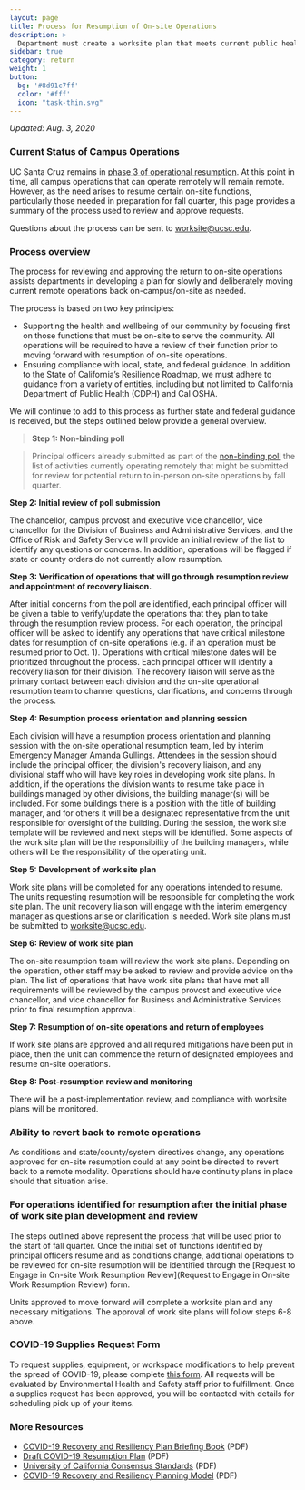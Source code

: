 ```yaml
---
layout: page
title: Process for Resumption of On-site Operations
description: >
  Department must create a worksite plan that meets current public health guidelines.
sidebar: true
category: return
weight: 1
button:
  bg: '#8d91c7ff'
  color: '#fff'
  icon: "task-thin.svg"
---
```

*Updated: Aug. 3, 2020*

### Current Status of Campus Operations

UC Santa Cruz remains in [phase 3 of operational resumption](https://news.ucsc.edu/2020/06/final-campus-operational-resumption-phases.pdf). At this point in time, all campus operations that can operate remotely will remain remote. However, as the need arises to resume certain on-site functions, particularly those needed in preparation for fall quarter, this page provides a summary of the process used to review and approve requests.

Questions about the process can be sent to [worksite@ucsc.edu](mailto:worksite@ucsc.edu).

### Process overview

The process for reviewing and approving the return to on-site operations assists departments in developing a plan for slowly and deliberately moving current remote operations back on-campus/on-site as needed.

The process is based on two key principles:

* Supporting the health and wellbeing of our community by focusing first on those functions that must be on-site to serve the community. All operations will be required to have a review of their function prior to moving forward with resumption of on-site operations.
* Ensuring compliance with local, state, and federal  guidance. In addition to the State of California’s Resilience Roadmap, we must adhere to guidance from a variety of entities, including but not limited to California Department of Public Health (CDPH) and Cal OSHA.

We will continue to add to this process as further state and federal guidance is received, but the steps outlined below provide a general overview. 

> **Step 1: Non-binding poll**

> Principal officers already submitted as part of the [non-binding poll](https://docs.google.com/forms/d/e/1FAIpQLScYbwaP8xpT6FjWt69uRtVClfrRgIPHuvYZEsIyQd5SKo1j3Q/viewform) the list of activities currently operating remotely that might be submitted for review for potential return to in-person on-site operations by fall quarter. 

**Step 2: Initial review of poll submission**

The chancellor, campus provost and executive vice chancellor, vice chancellor for the Division of Business and Administrative Services, and the Office of Risk and Safety Service will provide an initial review of the list to identify any questions or concerns. In addition, operations will be flagged if state or county orders do not currently allow resumption. 

**Step 3: Verification of operations that will go through resumption review and appointment of recovery liaison.**

After initial concerns from the poll are identified, each principal officer will be given a table to verify/update the operations that they plan to take through the resumption review process. For each operation, the principal officer will be asked to identify any operations that have critical milestone dates for resumption of on-site operations (e.g. if an operation must be resumed prior to Oct. 1). Operations with critical milestone dates will be prioritized throughout the process. Each principal officer will identify a recovery liaison for their division. The recovery liaison will serve as the primary contact between each division and the on-site operational resumption team to channel questions, clarifications, and concerns through the process.

**Step 4: Resumption process orientation and planning session**

Each division will have a resumption process orientation and planning session with the on-site operational resumption team, led by interim Emergency Manager Amanda Gullings. Attendees in the session should include the principal officer, the division's recovery liaison, and any divisional staff who will have key roles in developing work site plans. In addition, if the operations the division wants to resume take place in buildings managed by other divisions, the building manager(s)  will be included. For some buildings there is a position with the title of building manager, and for others it will be a designated representative from the unit responsible for oversight of the building. During the session, the work site template will be reviewed and next steps will be identified. Some aspects of the work site plan will be the responsibility of the building managers, while others will be the responsibility of the operating unit.

**Step 5: Development of work site plan**

[Work site plans](https://drive.google.com/file/d/1Yw_oOa8p3dAoIAKIECNHswOCTDEq7e8h/view?usp=sharing) will be completed for any operations intended to resume. The units requesting resumption will be responsible for completing the work site plan. The unit recovery liaison will engage with the interim emergency manager as questions arise or clarification is needed. Work site plans must be submitted to [worksite@ucsc.edu](mailto:worksite@ucsc.edu).

**Step 6: Review of work site plan**

The on-site resumption team will review the work site plans. Depending on the operation, other staff may  be asked to review and provide advice on the plan. The list of operations that have work site plans that have met all requirements will be reviewed by the campus provost and executive vice chancellor, and vice chancellor for Business and Administrative Services prior to final resumption approval.

**Step 7: Resumption of on-site operations and return of employees**

If work site plans are approved and all required mitigations have been put in place, then the unit can commence the return of designated employees and resume on-site operations.

**Step 8: Post-resumption review and monitoring**

There will be a post-implementation review, and compliance with worksite plans will be monitored. 

### Ability to revert back to remote operations

As conditions and state/county/system directives change, any operations approved for on-site resumption could at any point be directed to revert back to a remote modality. Operations should have continuity plans in place should that situation arise.

### For operations identified for resumption after the initial phase of work site plan development and review

The steps outlined above represent the process that will be used prior to the start of fall quarter. Once the initial set of functions identified by principal officers resume and as conditions change, additional operations to be reviewed for on-site resumption will be identified through the [Request to Engage in On-site Work Resumption Review](Request to Engage in On-site Work Resumption Review) form.

Units approved to move forward will complete a worksite plan and any necessary  mitigations. The approval of work site plans will follow steps 6-8 above.

### COVID-19 Supplies Request Form

To request supplies, equipment, or workspace modifications to help prevent the spread of COVID-19, please complete [this form](https://docs.google.com/forms/d/e/1FAIpQLSfZWheLtmc7GOAeEz4qh8Dl_mT9v6FaJlYNOSzQdCEJAJe1WQ/viewform).  All requests will be evaluated by Environmental Health and Safety staff prior to fulfillment. Once a supplies request has been approved, you will be contacted with details for scheduling pick up of your items.

### More Resources
* [COVID-19 Recovery and Resiliency Plan Briefing Book](/assets/images/ucsc-recovery-resiliency-briefing-book.pdf) (PDF)
* [Draft COVID-19 Resumption Plan](/assets/images/draft-resumption-plan.pdf) (PDF)
* [University of California Consensus Standards](/assets/images/uc-consent-standard.pdf) (PDF)
* [COVID-19 Recovery and Resiliency Planning Model](/assets/images/recovery-resiliency-model.pdf) (PDF)
